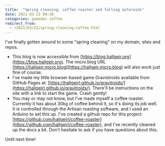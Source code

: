 ```yaml
---
title:  "Spring cleaning, coffee roaster and falling asteroids"
date: 2021-03-22 08:38
categories: gamedev coffee
redirect_from:
  - /2021/03/22/spring-cleaning-coffee.html
---
```


I've finally gotten around to some "spring cleaning" on my domain, sites and repos. 

* This blog is now accessible from [https://blog.hallgeir.org](https://blog.hallgeir.org). The micro.blog URL [https://hallgeir.micro.blog](https://hallgeir.micro.blog) will also work just fine of course.
* I've made my little browser-based game Gravistroids available from GitHub Pages at: [https://hallgeirl.github.io/gravitroids/](https://hallgeirl.github.io/gravitroids/). There'll be instructions on the site with a link to start the game. Crash gently!
* You may or may not know, but I've made myself a coffee roaster. Currently it has about 30kg of coffee behind it, so it's doing its job well. It is controlled through the Artisan roasting software, and I used an Arduino to set this up. I've created a github repo for this project: [https://github.com/hallgeirl/coffee-roaster](https://github.com/hallgeirl/coffee-roaster), and I've recently cleaned up the docs a bit. Don't hesitate to ask if you have questions about this.

Until next time!